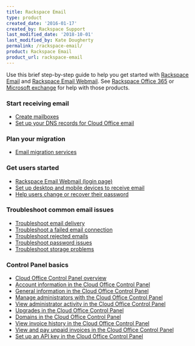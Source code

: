 ```yaml
---
title: Rackspace Email
type: product
created_date: '2016-01-17'
created_by: Rackspace Support
last_modified_date: '2018-10-01'
last_modified_by: Kate Dougherty
permalink: /rackspace-email/
product: Rackspace Email
product_url: rackspace-email
---
```


Use this brief step-by-step guide to help you get started with [Rackspace
Email](https://www.rackspace.com/email-hosting) and [Rackspace Email
Webmail](https://www.rackspace.com/email-hosting/webmail). See [Rackspace
Office 365](/how-to/office-365) or [Microsoft exchange](/how-to/exchange) for
help with those products.


###  Start receiving email
- [Create mailboxes](/how-to/add-rackspace-email-mailboxes)
- [Set up your DNS records for Cloud Office email ](/how-to/set-up-dns-records-for-cloud-office-email)

###  Plan your migration

- [Email migration services](/how-to/email-migration-services)

### Get users started
- [Rackspace Email Webmail (login page)](https://apps.rackspace.com/index.php)
- [Set up desktop and mobile devices to receive email](https://emailhelp.rackspace.com/)
- [Help users change or recover their password](/how-to/rackspace-email-password-recovery-faq/)

### Troubleshoot common email issues
- [Troubleshoot email delivery](/how-to/troubleshoot-email-delivery)
- [Troubleshoot a failed email connection](/how-to/troubleshoot-failed-email-connection)
- [Troubleshoot rejected emails](/how-to/common-email-bounces)
- [Troubleshoot password issues](/how-to/rackspace-email-password-recovery-faq)
- [Troubleshoot storage problems](/how-to/rackspace-email-storage-maintenance-and-best-practices)

###  Control Panel basics

- [Cloud Office Control Panel overview](/how-to/cloud-office-control-panel-overview)
- [Account information in the Cloud Office Control Panel](/how-to/my-account-cloud-office-control-panel)
- [General information in the Cloud Office Control Panel](/how-to/general-information-cloud-office-control-panel)
- [Manage administrators with the Cloud Office Control Panel](/how-to/manage-email-administrators-with-the-cloud-office-control-panel)
- [View administrator activity in the Cloud Office Control Panel](/how-to/view-administrator-activity-in-the-cloud-office-control-panel)
- [Upgrades in the Cloud Office Control Panel](/how-to/upgrades-cloud-office-control-panel)
- [Domains in the Cloud Office Control Panel](/how-to/domains-cloud-office-control-panel)
- [View invoice history in the Cloud Office Control Panel](/how-to/view-invoice-history-cloud-office-control-panel)
- [View and pay unpaid invoices in the Cloud Office Control Panel](/how-to/view-and-pay-unpaid-invoices-cloud-office-control-panel)
- [Set up an API key in the Cloud Office Control Panel](/how-to/set-up-an-api-key-cloud-office-control-panel)
